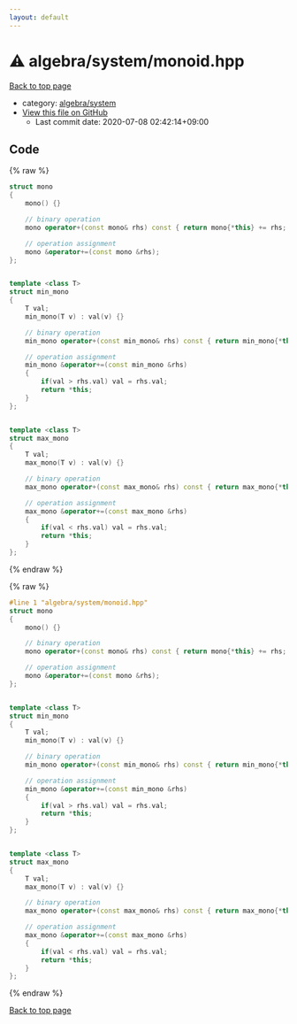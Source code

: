 ```yaml
---
layout: default
---
```


<!-- mathjax config similar to math.stackexchange -->
<script type="text/javascript" async
  src="https://cdnjs.cloudflare.com/ajax/libs/mathjax/2.7.5/MathJax.js?config=TeX-MML-AM_CHTML">
</script>
<script type="text/x-mathjax-config">
  MathJax.Hub.Config({
    TeX: { equationNumbers: { autoNumber: "AMS" }},
    tex2jax: {
      inlineMath: [ ['$','$'] ],
      processEscapes: true
    },
    "HTML-CSS": { matchFontHeight: false },
    displayAlign: "left",
    displayIndent: "2em"
  });
</script>

<script type="text/javascript" src="https://cdnjs.cloudflare.com/ajax/libs/jquery/3.4.1/jquery.min.js"></script>
<script src="https://cdn.jsdelivr.net/npm/jquery-balloon-js@1.1.2/jquery.balloon.min.js" integrity="sha256-ZEYs9VrgAeNuPvs15E39OsyOJaIkXEEt10fzxJ20+2I=" crossorigin="anonymous"></script>
<script type="text/javascript" src="../../../assets/js/copy-button.js"></script>
<link rel="stylesheet" href="../../../assets/css/copy-button.css" />


# :warning: algebra/system/monoid.hpp

<a href="../../../index.html">Back to top page</a>

* category: <a href="../../../index.html#c95c870e4534787ab6d160f2417ab752">algebra/system</a>
* <a href="{{ site.github.repository_url }}/blob/master/algebra/system/monoid.hpp">View this file on GitHub</a>
    - Last commit date: 2020-07-08 02:42:14+09:00




## Code

<a id="unbundled"></a>
{% raw %}
```cpp
struct mono
{
    mono() {}

    // binary operation
    mono operator+(const mono& rhs) const { return mono{*this} += rhs; }

    // operation assignment
    mono &operator+=(const mono &rhs);
};


template <class T>
struct min_mono
{
    T val;
    min_mono(T v) : val(v) {}

    // binary operation
    min_mono operator+(const min_mono& rhs) const { return min_mono{*this} += rhs; }

    // operation assignment
    min_mono &operator+=(const min_mono &rhs)
    {
        if(val > rhs.val) val = rhs.val;
        return *this;
    }
};


template <class T>
struct max_mono
{
    T val;
    max_mono(T v) : val(v) {}

    // binary operation
    max_mono operator+(const max_mono& rhs) const { return max_mono{*this} += rhs; }

    // operation assignment
    max_mono &operator+=(const max_mono &rhs)
    {
        if(val < rhs.val) val = rhs.val;
        return *this;
    }
};
```
{% endraw %}

<a id="bundled"></a>
{% raw %}
```cpp
#line 1 "algebra/system/monoid.hpp"
struct mono
{
    mono() {}

    // binary operation
    mono operator+(const mono& rhs) const { return mono{*this} += rhs; }

    // operation assignment
    mono &operator+=(const mono &rhs);
};


template <class T>
struct min_mono
{
    T val;
    min_mono(T v) : val(v) {}

    // binary operation
    min_mono operator+(const min_mono& rhs) const { return min_mono{*this} += rhs; }

    // operation assignment
    min_mono &operator+=(const min_mono &rhs)
    {
        if(val > rhs.val) val = rhs.val;
        return *this;
    }
};


template <class T>
struct max_mono
{
    T val;
    max_mono(T v) : val(v) {}

    // binary operation
    max_mono operator+(const max_mono& rhs) const { return max_mono{*this} += rhs; }

    // operation assignment
    max_mono &operator+=(const max_mono &rhs)
    {
        if(val < rhs.val) val = rhs.val;
        return *this;
    }
};

```
{% endraw %}

<a href="../../../index.html">Back to top page</a>

